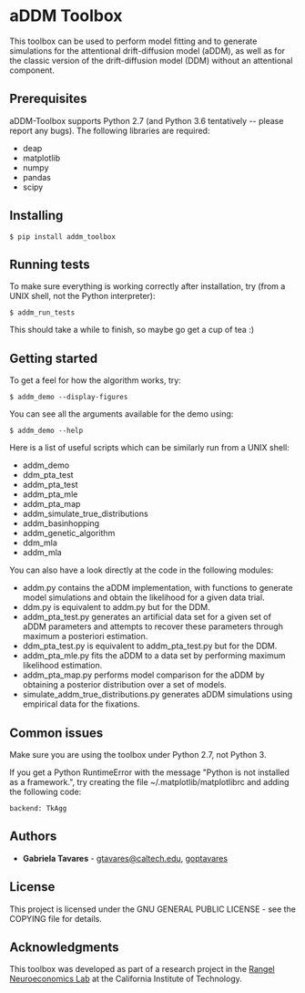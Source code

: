 # aDDM Toolbox

This toolbox can be used to perform model fitting and to generate simulations
for the attentional drift-diffusion model (aDDM), as well as for the classic
version of the drift-diffusion model (DDM) without an attentional component.

## Prerequisites

aDDM-Toolbox supports Python 2.7 (and Python 3.6 tentatively -- please report 
any bugs). The following libraries are required:
* deap
* matplotlib
* numpy
* pandas
* scipy

## Installing

```
$ pip install addm_toolbox
```

## Running tests

To make sure everything is working correctly after installation, try (from a
UNIX shell, not the Python interpreter):

```
$ addm_run_tests
```

This should take a while to finish, so maybe go get a cup of tea :)

## Getting started

To get a feel for how the algorithm works, try:

```
$ addm_demo --display-figures
```

You can see all the arguments available for the demo using:

```
$ addm_demo --help
```

Here is a list of useful scripts which can be similarly run from a UNIX shell:
* addm_demo
* ddm_pta_test
* addm_pta_test
* addm_pta_mle
* addm_pta_map
* addm_simulate_true_distributions
* addm_basinhopping
* addm_genetic_algorithm
* ddm_mla
* addm_mla

You can also have a look directly at the code in the following modules: 
* addm.py contains the aDDM implementation, with functions to generate model
simulations and obtain the likelihood for a given data trial.
* ddm.py is equivalent to addm.py but for the DDM.
* addm_pta_test.py generates an artificial data set for a given set of aDDM
parameters and attempts to recover these parameters through maximum a
posteriori estimation.
* ddm_pta_test.py is equivalent to addm_pta_test.py but for the DDM.
* addm_pta_mle.py fits the aDDM to a data set by performing maximum
likelihood estimation.
* addm_pta_map.py performs model comparison for the aDDM by obtaining a
posterior distribution over a set of models.
* simulate_addm_true_distributions.py generates aDDM simulations using
empirical data for the fixations.

## Common issues

Make sure you are using the toolbox under Python 2.7, not Python 3.

If you get a Python RuntimeError with the message "Python is not installed as a 
framework.", try creating the file ~/.matplotlib/matplotlibrc and adding the
following code:

```
backend: TkAgg
```

## Authors

* **Gabriela Tavares** - gtavares@caltech.edu, [goptavares](https://github.com/goptavares)

## License

This project is licensed under the GNU GENERAL PUBLIC LICENSE - see the COPYING
file for details.

## Acknowledgments

This toolbox was developed as part of a research project in the [Rangel
Neuroeconomics Lab](http://www.rnl.caltech.edu/) at the California Institute of
Technology.